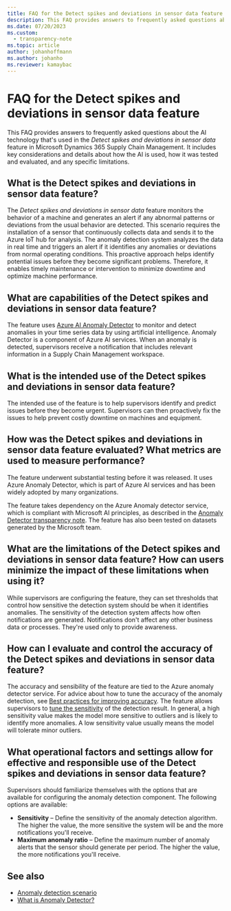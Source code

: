```yaml
---
title: FAQ for the Detect spikes and deviations in sensor data feature
description: This FAQ provides answers to frequently asked questions about the AI technology that's used in the "Detect spikes and deviations in sensor data" feature in Microsoft Dynamics 365 Supply Chain Management. It includes key considerations and details about how the AI is used, how it was tested and evaluated, and any specific limitations.
ms.date: 07/20/2023
ms.custom: 
  - transparency-note
ms.topic: article
author: johanhoffmann
ms.author: johanho
ms.reviewer: kamaybac
---
```


# FAQ for the Detect spikes and deviations in sensor data feature

This FAQ provides answers to frequently asked questions about the AI technology that's used in the  *Detect spikes and deviations in sensor data* feature in Microsoft Dynamics 365 Supply Chain Management. It includes key considerations and details about how the AI is used, how it was tested and evaluated, and any specific limitations.

## What is the Detect spikes and deviations in sensor data feature?

The *Detect spikes and deviations in sensor data* feature monitors the behavior of a machine and generates an alert if any abnormal patterns or deviations from the usual behavior are detected. This scenario requires the installation of a sensor that continuously collects data and sends it to the Azure IoT hub for analysis. The anomaly detection system analyzes the data in real time and triggers an alert if it identifies any anomalies or deviations from normal operating conditions. This proactive approach helps identify potential issues before they become significant problems. Therefore, it enables timely maintenance or intervention to minimize downtime and optimize machine performance.

## What are capabilities of the Detect spikes and deviations in sensor data feature?

The feature uses [Azure AI Anomaly Detector](/azure/ai-services/anomaly-detector/overview) to monitor and detect anomalies in your time series data by using artificial intelligence. Anomaly Detector is a component of Azure AI services. When an anomaly is detected, supervisors receive a notification that includes relevant information in a Supply Chain Management workspace.

## What is the intended use of the Detect spikes and deviations in sensor data feature?

The intended use of the feature is to help supervisors identify and predict issues before they become urgent. Supervisors can then proactively fix the issues to help prevent costly downtime on machines and equipment.

## How was the Detect spikes and deviations in sensor data feature evaluated? What metrics are used to measure performance?

The feature underwent substantial testing before it was released. It uses Azure Anomaly Detector, which is part of Azure AI services and has been widely adopted by many organizations.

The feature takes dependency on the Azure Anomaly detector service, which is compliant with Microsoft AI principles, as described in the [Anomaly Detector transparency note](/legal/cognitive-services/anomaly-detector/ad-transparency-note). The feature has also been tested on datasets generated by the Microsoft team.

## What are the limitations of the Detect spikes and deviations in sensor data feature? How can users minimize the impact of these limitations when using it?

While supervisors are configuring the feature, they can set thresholds that control how sensitive the detection system should be when it identifies anomalies. The sensitivity of the detection system affects how often notifications are generated. Notifications don't affect any other business data or processes. They're used only to provide awareness.

## How can I evaluate and control the accuracy of the Detect spikes and deviations in sensor data feature?

The accuracy and sensibility of the feature are tied to the Azure anomaly detector service. For advice about how to tune the accuracy of the anomaly detection, see [Best practices for improving accuracy](/legal/cognitive-services/anomaly-detector/characteristics-and-limitations#best-practices-for-improving-accuracy). The feature allows supervisors to [tune the sensitivity](sensor-data-intelligence/sdi-scenario-anomaly.md) of the detection result. In general, a high sensitivity value makes the model more sensitive to outliers and is likely to identify more anomalies. A low sensitivity value usually means the model will tolerate minor outliers.

## What operational factors and settings allow for effective and responsible use of the Detect spikes and deviations in sensor data feature?

Supervisors should familiarize themselves with the options that are available for configuring the anomaly detection component. The following options are available:

- **Sensitivity** – Define the sensitivity of the anomaly detection algorithm. The higher the value, the more sensitive the system will be and the more notifications you'll receive.
- **Maximum anomaly ratio** – Define the maximum number of anomaly alerts that the sensor should generate per period. The higher the value, the more notifications you'll receive.

## See also

- [Anomaly detection scenario](sensor-data-intelligence/sdi-scenario-anomaly.md)
- [What is Anomaly Detector?](/azure/ai-services/anomaly-detector/overview)
